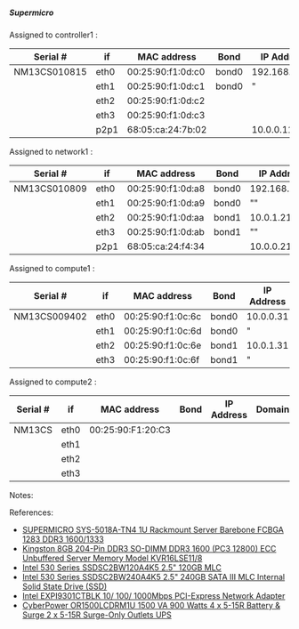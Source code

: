 
##### Supermicro 

Assigned to controller1 :

| Serial #     | if | MAC address       | Bond  | IP Address | Domain |
|--------------|----|-------------------|-------|------------|--------|
| NM13CS010815 | eth0 | 00:25:90:f1:0d:c0 | bond0 | 192.168.1.111 | pub
| | eth1 | 00:25:90:f1:0d:c1 | bond0 | " | "
| | eth2 | 00:25:90:f1:0d:c2 |
| | eth3 | 00:25:90:f1:0d:c3 |
| | p2p1 | 68:05:ca:24:7b:02 |       | 10.0.0.11 | mgmt   |

Assigned to network1 :

| Serial #     | if   | MAC address       | Bond  | IP Address | Domain |
|--------------|------|-------------------|-------|------------|--------|
| NM13CS010809 | eth0 | 00:25:90:f1:0d:a8 | bond0 | 192.168.1.121 | pub
| | eth1 | 00:25:90:f1:0d:a9 | bond0 | "" | ""
| | eth2 | 00:25:90:f1:0d:aa | bond1 | 10.0.1.21 | vm
| | eth3 | 00:25:90:f1:0d:ab | bond1 | "" | ""
| | p2p1 | 68:05:ca:24:f4:34 | | 10.0.0.21 | mgmt

Assigned to compute1 :

| Serial #     | if   | MAC address       | Bond  | IP Address | Domain |
|--------------|------|-------------------|-------|------------|--------|
| NM13CS009402 | eth0 | 00:25:90:f1:0c:6c | bond0 | 10.0.0.31 | mgmt
|              | eth1 | 00:25:90:f1:0c:6d | bond0 | " | "
|              | eth2 | 00:25:90:f1:0c:6e | bond1 | 10.0.1.31 | vm  
|              | eth3 | 00:25:90:f1:0c:6f | bond1 | " | "

Assigned to compute2 :

| Serial #     | if   | MAC address       | Bond  | IP Address     | Domain |
|--------------|------|-------------------|-------|----------------|--------|
| NM13CS | eth0 | 00:25:90:F1:20:C3 |
|              | eth1 | |
|              | eth2 | |
|              | eth3 | |

Notes:


References:

- [SUPERMICRO SYS-5018A-TN4 1U Rackmount Server Barebone FCBGA 1283 DDR3 1600/1333][1]
- [Kingston 8GB 204-Pin DDR3 SO-DIMM DDR3 1600 (PC3 12800) ECC Unbuffered Server Memory Model KVR16LSE11/8][2]
- [Intel 530 Series SSDSC2BW120A4K5 2.5" 120GB MLC][3]
- [Intel 530 Series SSDSC2BW240A4K5 2.5" 240GB SATA III MLC Internal Solid State Drive (SSD)][4]
- [Intel EXPI9301CTBLK 10/ 100/ 1000Mbps PCI-Express Network Adapter][6]
- [CyberPower OR1500LCDRM1U 1500 VA 900 Watts 4 x 5-15R Battery & Surge 2 x 5-15R Surge-Only Outlets UPS][7]

[1]: http://www.newegg.com/Product/Product.aspx?Item=N82E16816101836
[2]: http://www.newegg.com/Product/Product.aspx?Item=N82E16820239702
[3]: http://www.newegg.com/Product/Product.aspx?Item=20-167-177
[4]: http://www.newegg.com/Product/Product.aspx?Item=20-167-177
[6]: http://www.newegg.com/Product/Product.aspx?Item=N82E16833106033
[7]: http://www.newegg.com/Product/Product.aspx?Item=N82E16842102095
